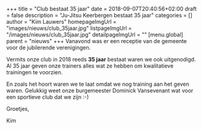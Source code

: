 +++
title = "Club bestaat 35 jaar"
date = 2018-09-07T20:40:56+02:00
draft = false
description = "Ju-Jitsu Keerbergen bestaat 35 jaar"
categories = []
author = "Kim Lauwers"
homepageImgUrl = "images/nieuws/club_35jaar.jpg"
listpageImgUrl = "/images/nieuws/club_35jaar.jpg"
detailpageImgUrl = ""
[menu.global]
    parent = "nieuws"
+++
Vanavond was er een receptie van de gemeente voor de jubilerende verenigingen.

Vermits onze club in 2018 reeds **35 jaar** bestaat waren we ook uitgenodigd.
Al 35 jaar geven onze trainers alles wat ze hebben om kwalitatieve trainingen te voorzien.

En zoals het hoort waren we te laat omdat we nog training aan het geven waren. Gelukkig weet onze burgemeester Dominick Vansevenant wat voor een sportieve club dat we zijn :-)

Groetjes,

Kim